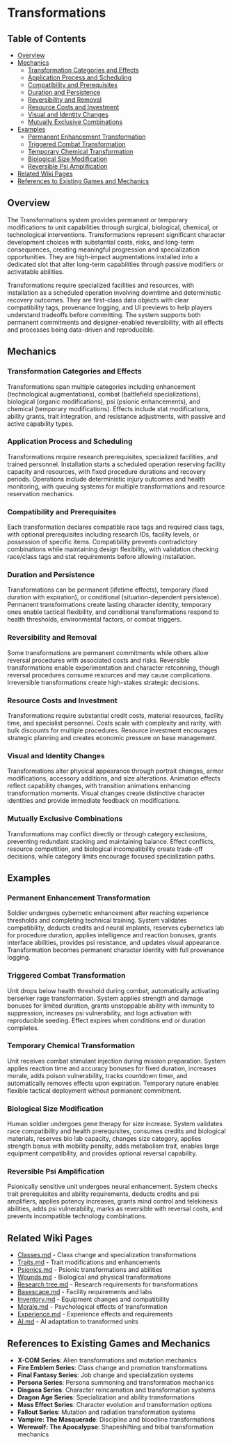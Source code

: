 # Transformations

## Table of Contents
- [Overview](#overview)
- [Mechanics](#mechanics)
  - [Transformation Categories and Effects](#transformation-categories-and-effects)
  - [Application Process and Scheduling](#application-process-and-scheduling)
  - [Compatibility and Prerequisites](#compatibility-and-prerequisites)
  - [Duration and Persistence](#duration-and-persistence)
  - [Reversibility and Removal](#reversibility-and-removal)
  - [Resource Costs and Investment](#resource-costs-and-investment)
  - [Visual and Identity Changes](#visual-and-identity-changes)
  - [Mutually Exclusive Combinations](#mutually-exclusive-combinations)
- [Examples](#examples)
  - [Permanent Enhancement Transformation](#permanent-enhancement-transformation)
  - [Triggered Combat Transformation](#triggered-combat-transformation)
  - [Temporary Chemical Transformation](#temporary-chemical-transformation)
  - [Biological Size Modification](#biological-size-modification)
  - [Reversible Psi Amplification](#reversible-psi-amplification)
- [Related Wiki Pages](#related-wiki-pages)
- [References to Existing Games and Mechanics](#references-to-existing-games-and-mechanics)

## Overview
The Transformations system provides permanent or temporary modifications to unit capabilities through surgical, biological, chemical, or technological interventions. Transformations represent significant character development choices with substantial costs, risks, and long-term consequences, creating meaningful progression and specialization opportunities. They are high-impact augmentations installed into a dedicated slot that alter long-term capabilities through passive modifiers or activatable abilities.

Transformations require specialized facilities and resources, with installation as a scheduled operation involving downtime and deterministic recovery outcomes. They are first-class data objects with clear compatibility tags, provenance logging, and UI previews to help players understand tradeoffs before committing. The system supports both permanent commitments and designer-enabled reversibility, with all effects and processes being data-driven and reproducible.

## Mechanics
### Transformation Categories and Effects
Transformations span multiple categories including enhancement (technological augmentations), combat (battlefield specializations), biological (organic modifications), psi (psionic enhancements), and chemical (temporary modifications). Effects include stat modifications, ability grants, trait integration, and resistance adjustments, with passive and active capability types.

### Application Process and Scheduling
Transformations require research prerequisites, specialized facilities, and trained personnel. Installation starts a scheduled operation reserving facility capacity and resources, with fixed procedure durations and recovery periods. Operations include deterministic injury outcomes and health monitoring, with queuing systems for multiple transformations and resource reservation mechanics.

### Compatibility and Prerequisites
Each transformation declares compatible race tags and required class tags, with optional prerequisites including research IDs, facility levels, or possession of specific items. Compatibility prevents contradictory combinations while maintaining design flexibility, with validation checking race/class tags and stat requirements before allowing installation.

### Duration and Persistence
Transformations can be permanent (lifetime effects), temporary (fixed duration with expiration), or conditional (situation-dependent persistence). Permanent transformations create lasting character identity, temporary ones enable tactical flexibility, and conditional transformations respond to health thresholds, environmental factors, or combat triggers.

### Reversibility and Removal
Some transformations are permanent commitments while others allow reversal procedures with associated costs and risks. Reversible transformations enable experimentation and character retconning, though reversal procedures consume resources and may cause complications. Irreversible transformations create high-stakes strategic decisions.

### Resource Costs and Investment
Transformations require substantial credit costs, material resources, facility time, and specialist personnel. Costs scale with complexity and rarity, with bulk discounts for multiple procedures. Resource investment encourages strategic planning and creates economic pressure on base management.

### Visual and Identity Changes
Transformations alter physical appearance through portrait changes, armor modifications, accessory additions, and size alterations. Animation effects reflect capability changes, with transition animations enhancing transformation moments. Visual changes create distinctive character identities and provide immediate feedback on modifications.

### Mutually Exclusive Combinations
Transformations may conflict directly or through category exclusions, preventing redundant stacking and maintaining balance. Effect conflicts, resource competition, and biological incompatibility create trade-off decisions, while category limits encourage focused specialization paths.

## Examples
### Permanent Enhancement Transformation
Soldier undergoes cybernetic enhancement after reaching experience thresholds and completing technical training. System validates compatibility, deducts credits and neural implants, reserves cybernetics lab for procedure duration, applies intelligence and reaction bonuses, grants interface abilities, provides psi resistance, and updates visual appearance. Transformation becomes permanent character identity with full provenance logging.

### Triggered Combat Transformation
Unit drops below health threshold during combat, automatically activating berserker rage transformation. System applies strength and damage bonuses for limited duration, grants unstoppable ability with immunity to suppression, increases psi vulnerability, and logs activation with reproducible seeding. Effect expires when conditions end or duration completes.

### Temporary Chemical Transformation
Unit receives combat stimulant injection during mission preparation. System applies reaction time and accuracy bonuses for fixed duration, increases morale, adds poison vulnerability, tracks countdown timer, and automatically removes effects upon expiration. Temporary nature enables flexible tactical deployment without permanent commitment.

### Biological Size Modification
Human soldier undergoes gene therapy for size increase. System validates race compatibility and health prerequisites, consumes credits and biological materials, reserves bio lab capacity, changes size category, applies strength bonus with mobility penalty, adds metabolism trait, enables large equipment compatibility, and provides optional reversal capability.

### Reversible Psi Amplification
Psionically sensitive unit undergoes neural enhancement. System checks trait prerequisites and ability requirements, deducts credits and psi amplifiers, applies potency increases, grants mind control and telekinesis abilities, adds psi vulnerability, marks as reversible with reversal costs, and prevents incompatible technology combinations.

## Related Wiki Pages

- [Classes.md](../units/Classes.md) - Class change and specialization transformations
- [Traits.md](../units/Traits.md) - Trait modifications and enhancements
- [Psionics.md](../battlescape/Psionics.md) - Psionic transformations and abilities
- [Wounds.md](../battlescape/Wounds.md) - Biological and physical transformations
- [Research tree.md](../economy/Research%20tree.md) - Research requirements for transformations
- [Basescape.md](../basescape/Basescape.md) - Facility requirements and labs
- [Inventory.md](../units/Inventory.md) - Equipment changes and compatibility
- [Morale.md](../battlescape/Morale.md) - Psychological effects of transformation
- [Experience.md](../units/Experience.md) - Experience effects and requirements
- [AI.md](../ai/AI.md) - AI adaptation to transformed units

## References to Existing Games and Mechanics

- **X-COM Series**: Alien transformations and mutation mechanics
- **Fire Emblem Series**: Class change and promotion transformations
- **Final Fantasy Series**: Job change and specialization systems
- **Persona Series**: Persona summoning and transformation mechanics
- **Disgaea Series**: Character reincarnation and transformation systems
- **Dragon Age Series**: Specialization and ability transformations
- **Mass Effect Series**: Character evolution and transformation options
- **Fallout Series**: Mutation and radiation transformation systems
- **Vampire: The Masquerade**: Discipline and bloodline transformations
- **Werewolf: The Apocalypse**: Shapeshifting and tribal transformation mechanics

